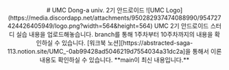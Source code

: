 <center>
# UMC Dong-a univ. 2기 안드로이드  
![UMC Logo](https://media.discordapp.net/attachments/950282937474088990/954727424426405949/logo.png?width=564&height=564)  
UMC 2기 안드로이드 스터디 실습 내용을 업로드해놓습니다.  
branch를 통해 1주차부터 10주차까지의 내용을 확인하실 수 있습니다.  
[워크북 노션][https://abstracted-saga-113.notion.site/UMC_-0ab99428ad5046219d7554034a31dc2a]을 통해서 이론 내용도 확인하실 수 있습니다.  
**main이 최신 내용입니다.**
</center>
